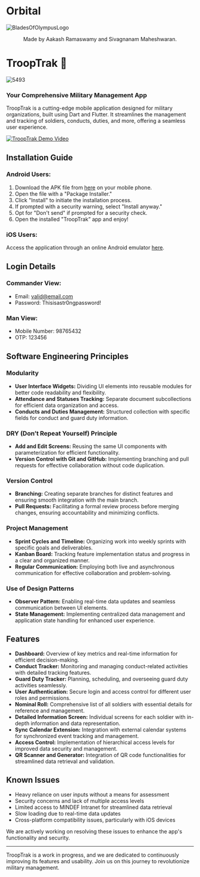 # Orbital 
![BladesOfOlympusLogo](https://github.com/Mahesh1772/Orbital/assets/110832731/6aa388e9-f47e-4bb1-8449-288a1e63a478)

<p style="text-align: center;">Made by Aakash Ramaswamy and Sivagnanam Maheshwaran.</p>



# TroopTrak 🚀

![5493](https://github.com/Mahesh1772/Orbital/assets/110832731/a83e397e-ad8e-4fe5-9935-d295c71580db)

### Your Comprehensive Military Management App

TroopTrak is a cutting-edge mobile application designed for military organizations, built using Dart and Flutter. It streamlines the management and tracking of soldiers, conducts, duties, and more, offering a seamless user experience.

[![TroopTrak Demo Video](https://img.youtube.com/vi/VIDEO_ID/0.jpg)](https://drive.google.com/file/d/1v-F7Fp4oNE3Z77xMdzbDtNOM_xhlzr-0/view)

## Installation Guide

### Android Users:

1. Download the APK file from [here](https://drive.google.com/file/d/1uu2WLxJKtbl0rmxQukthNvCvLqPUBv43/view) on your mobile phone.
2. Open the file with a "Package Installer."
3. Click "Install" to initiate the installation process.
4. If prompted with a security warning, select "Install anyway."
5. Opt for "Don't send" if prompted for a security check.
6. Open the installed "TroopTrak” app and enjoy!

### iOS Users:

Access the application through an online Android emulator [here](https://appetize.io/app/achxgvplnh7s4f3a3ahyjplujq?device=pixel6&osVersion=13.0&scale=75).

## Login Details

### Commander View:

- Email: valid@email.com
- Password: Thisisastr0ngpassword!

### Man View:

- Mobile Number: 98765432
- OTP: 123456

## Software Engineering Principles

### Modularity

- **User Interface Widgets:** Dividing UI elements into reusable modules for better code readability and flexibility.
- **Attendance and Statuses Tracking:** Separate document subcollections for efficient data organization and access.
- **Conducts and Duties Management:** Structured collection with specific fields for conduct and guard duty information.

### DRY (Don’t Repeat Yourself) Principle

- **Add and Edit Screens:** Reusing the same UI components with parameterization for efficient functionality.
- **Version Control with Git and GitHub:** Implementing branching and pull requests for effective collaboration without code duplication.

### Version Control

- **Branching:** Creating separate branches for distinct features and ensuring smooth integration with the main branch.
- **Pull Requests:** Facilitating a formal review process before merging changes, ensuring accountability and minimizing conflicts.

### Project Management

- **Sprint Cycles and Timeline:** Organizing work into weekly sprints with specific goals and deliverables.
- **Kanban Board:** Tracking feature implementation status and progress in a clear and organized manner.
- **Regular Communication:** Employing both live and asynchronous communication for effective collaboration and problem-solving.

### Use of Design Patterns

- **Observer Pattern:** Enabling real-time data updates and seamless communication between UI elements.
- **State Management:** Implementing centralized data management and application state handling for enhanced user experience.

## Features

- **Dashboard:** Overview of key metrics and real-time information for efficient decision-making.
- **Conduct Tracker:** Monitoring and managing conduct-related activities with detailed tracking features.
- **Guard Duty Tracker:** Planning, scheduling, and overseeing guard duty activities seamlessly.
- **User Authentication:** Secure login and access control for different user roles and permissions.
- **Nominal Roll:** Comprehensive list of all soldiers with essential details for reference and management.
- **Detailed Information Screen:** Individual screens for each soldier with in-depth information and data representation.
- **Sync Calendar Extension:** Integration with external calendar systems for synchronized event tracking and management.
- **Access Control:** Implementation of hierarchical access levels for improved data security and management.
- **QR Scanner and Generator:** Integration of QR code functionalities for streamlined data retrieval and validation.

## Known Issues

- Heavy reliance on user inputs without a means for assessment
- Security concerns and lack of multiple access levels
- Limited access to MINDEF Intranet for streamlined data retrieval
- Slow loading due to real-time data updates
- Cross-platform compatibility issues, particularly with iOS devices

We are actively working on resolving these issues to enhance the app's functionality and security.

---

TroopTrak is a work in progress, and we are dedicated to continuously improving its features and usability. Join us on this journey to revolutionize military management.
